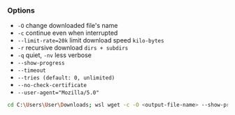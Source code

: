 ### Options
- `-O` change downloaded file's name
- `-c` continue even when interrupted
- `--limit-rate=20k` limit download speed `kilo-bytes`
- `-r` recursive download `dirs + subdirs`
- `-q` quiet, `-nv` less verbose
- `--show-progress`
- `--timeout`
- `--tries (default: 0, unlimited)`
- `--no-check-certificate`
- `--user-agent="Mozilla/5.0"`
``` bash
cd C:\Users\User\Downloads; wsl wget -c -O <output-file-name> --show-progress <url>
```
